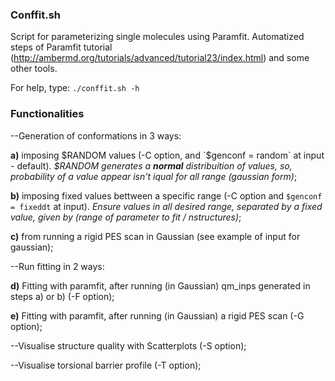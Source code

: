 ### Conffit.sh

Script for parameterizing single molecules using Paramfit. Automatized steps of Paramfit tutorial (http://ambermd.org/tutorials/advanced/tutorial23/index.html) and some other tools.

For help, type:  `./conffit.sh -h` 

### Functionalities

--Generation of conformations in 3 ways:

  **a)** imposing $RANDOM values (-C option, and `$genconf = random` at input - default).
  _$RANDOM generates a **normal** distribuition of values, so, probability of a value appear isn't iqual for all range (gaussian form)_;
  
  **b)** imposing fixed values bettween a specific range (-C option and `$genconf = fixeddt` at input).
  _Ensure values in all desired range, separated by a fixed value, given by (range of parameter to fit / nstructures)_;

  **c)** from running a rigid PES scan in Gaussian (see example of input for gaussian); 


--Run fitting in 2 ways:

  **d)** Fitting with paramfit, after running (in Gaussian) qm_inps generated in steps a) or b) (-F option); 

  **e)** Fitting with paramfit, after running (in Gaussian) a rigid PES scan (-G option);


--Visualise structure quality with Scatterplots (-S option);


--Visualise torsional barrier profile (-T option);
